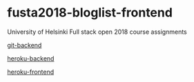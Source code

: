 # fusta2018-bloglist-frontend

University of Helsinki Full stack open 2018 course assignments

[git-backend](https://github.com/nigoshh/fusta2018-blogilista-backend)

[heroku-backend](https://bloglist-be.herokuapp.com)

[heroku-frontend](https://bloglist-fe.herokuapp.com)

